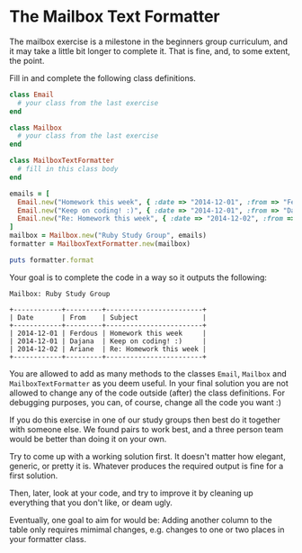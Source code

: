 # The Mailbox Text Formatter

The mailbox exercise is a milestone in the beginners group curriculum, and it
may take a little bit longer to complete it. That is fine, and, to some extent,
the point.

Fill in and complete the following class definitions.

```ruby
class Email
  # your class from the last exercise
end

class Mailbox
  # your class from the last exercise
end

class MailboxTextFormatter
  # fill in this class body
end

emails = [
  Email.new("Homework this week", { :date => "2014-12-01", :from => "Ferdous" }),
  Email.new("Keep on coding! :)", { :date => "2014-12-01", :from => "Dajana" }),
  Email.new("Re: Homework this week", { :date => "2014-12-02", :from => "Ariane" })
]
mailbox = Mailbox.new("Ruby Study Group", emails)
formatter = MailboxTextFormatter.new(mailbox)

puts formatter.format
```

Your goal is to complete the code in a way so it outputs the following:

```
Mailbox: Ruby Study Group

+------------+---------+------------------------+
| Date       | From    | Subject                |
+------------+---------+------------------------+
| 2014-12-01 | Ferdous | Homework this week     |
| 2014-12-01 | Dajana  | Keep on coding! :)     |
| 2014-12-02 | Ariane  | Re: Homework this week |
+------------+---------+------------------------+
```

You are allowed to add as many methods to the classes `Email`, `Mailbox` and
`MailboxTextFormatter` as you deem useful. In your final solution you are not
allowed to change any of the code outside (after) the class definitions. For
debugging purposes, you can, of course, change all the code you want :)

If you do this exercise in one of our study groups then best do it together
with someone else. We found pairs to work best, and a three person team would
be better than doing it on your own.

Try to come up with a working solution first. It doesn't matter how elegant,
generic, or pretty it is. Whatever produces the required output is fine for a
first solution.

Then, later, look at your code, and try to improve it by cleaning up everything
that you don't like, or deam ugly.

Eventually, one goal to aim for would be: Adding another column to the table
only requires mimimal changes, e.g. changes to one or two places in your
formatter class.
